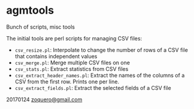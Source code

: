 # agmtools

Bunch of scripts, misc tools

The initial tools are perl scripts for managing CSV files:

* `csv_resize.pl`: Interpolate to change the number of rows of a CSV file that contains independent values
* `csv_merge.pl`: Merge multiple CSV files on one
* `csv_stats.pl`: Extract statistics from CSV files
* `csv_extract_header_names.pl`: Extract the names of the columns of a CSV from the first row. Prints one per line.
* `csv_extract_fields.pl`: Extract the selected fields of a CSV file

20170124 zoquero@gmail.com

